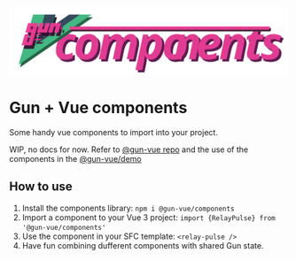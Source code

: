 ![@gun-vue logo](https://raw.githubusercontent.com/DeFUCC/gun-vue/master/_public/media/svg/components.svg)

# Gun + Vue components

Some handy vue components to import into your project.

WIP, no docs for now. Refer to [@gun-vue repo](https://github.com/davay42/gun-vue) and the use of the components in the [@gun-vue/demo](https://github.com/davay42/gun-vue/tree/master/demo)

## How to use

1. Install the components library: `npm i @gun-vue/components`
2. Import a component to your Vue 3 project: `import {RelayPulse} from '@gun-vue/components'`
3. Use the component in your SFC template: `<relay-pulse />`
4. Have fun combining dufferent components with shared Gun state.
